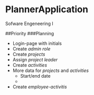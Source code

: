 # PlannerApplication
Sofware Engeneering I

##Priority
###Planning
* Login-page with initials
* Create _admin role_
* Create _projects_
* Assign _project leader_
* Create _activities_
* More data for _projects_ and _activities_
    * Start/end date
    * 
* Create _employee-activitis_